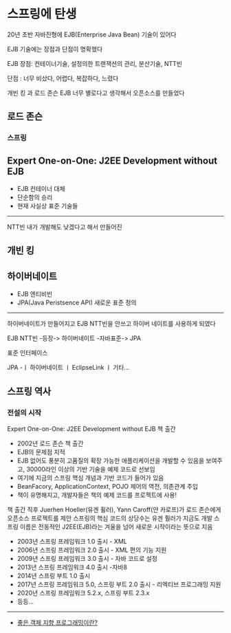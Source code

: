 # 스프링에 탄생

20년 초반 자바진형에 EJB(Enterprise Java Bean) 기술이 있어다

EJB 기술에는 장점과 단점이 명확했다

EJB 장점: 컨테이너기술, 설정의한 트랜잭션의 관리, 분산기술, NTT빈

단점 : 너무 비샀다, 어렵다, 복잡하다, 느렸다

개빈 킹 과 로드 존슨 EJB 너무 별로다고 생각해서 오픈소스를 만들었다

## 로드 존슨

### 스프링

## Expert One-on-One: J2EE Development without EJB

- EJB 컨테이너 대체
- 단순함의 승리
- 현재 사실상 표준 기술들

---

NTT빈 내가 개발해도 낮겠다고 해서 만들어진

## 개빈 킹

## 하이버네이트

- EJB 엔티비빈
- JPA(Java Peristsence API) 새로운 표준 정의

---

하이버네이트가 만들어지고 EJB NTT빈을 안쓰고 하이버 네이트를 사용하게 되였다

EJB NTT빈 -등장-> 하이버네이트 -자바표준-> JPA

 

표준 인터페이스

JPA -ㅣ 하이버네이트
     ㅣ EclipseLink
     ㅣ 기타...
 

 

## 스프링 역사

### 전설의 시작

Expert One-on-One: J2EE Development without EJB 책 출간

- 2002년 로드 존슨 책 출간
- EJB의 문제점 지적
- EJB 없어도 풍분히 고품질의 확장 가능한 애플리케이션을 개발할 수 있음을 보여주고, 30000라인 이상의 기반 기술을 예제 코드로 선보임
- 여기에 지금의 스프링 핵심 개념과 기반 코드가 들어가 있음
- BeanFacory, ApplicationContext, POJO 제어의 역전, 의존관계 주입
- 책이 유명해지고, 개발자들은 책의 예제 코드를 프로젝트에 사용!
 
책 출간 직후 Juerhen Hoeller(유겐 휠러), Yann Caroff(얀 카로프)가 로드 존슨에게 오픈소스 프로젝트를 제안
스프링의 핵심 코드의 상당수는 유겐 훨러가 지금도 개발
스프링 이름은 전동적인 J2EE(EJB)라는 겨울을 넘어 새로운 시작이라는 뜻으로 지음

- 2003년 스프링 프레임워크 1.0 출시 - XML
- 2006년 스프링 프레임워크 2.0 출시 - XML 편의 기능 지원
- 2009년 스프링 프레임워크 3.0 출시 - 자바 코드로 설정
- 2013년 스프링 프레임워크 4.0 출시 -자바8
- 2014년 스프링 부트     1.0 출시
- 2017년 스프링 프레임워크 5.0, 스프링 부트 2.0 출시 - 리엑티브 프로그래밍 지원
- 2020년 스프링 프레임워크 5.2.x, 스프링 부트 2.3.x
- 등등... 

---

- [좋은 객체 지향 프로그래밍이란?](<좋은 객체 지향 프로그래밍이란?.md>)